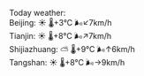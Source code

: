 Today weather:  
Beijing: ☀️ 🌡️+3°C 🌬️↙7km/h  
Tianjin: ☀️ 🌡️+8°C 🌬️↗7km/h  
Shijiazhuang: ⛅️  🌡️+9°C 🌬️↑6km/h  
Tangshan: ☀️ 🌡️+8°C 🌬️→9km/h  

